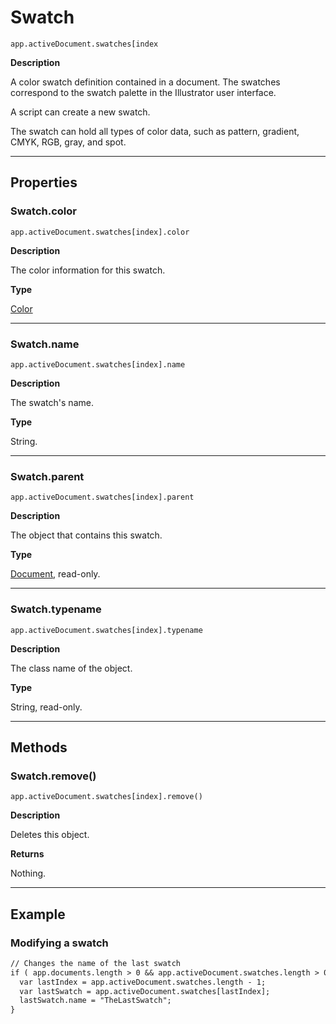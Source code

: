 # Swatch

`app.activeDocument.swatches[index`

**Description**

A color swatch definition contained in a document. The swatches correspond to the swatch palette in the Illustrator user interface.

A script can create a new swatch.

The swatch can hold all types of color data, such as pattern, gradient, CMYK, RGB, gray, and spot.

---

## Properties

### Swatch.color

`app.activeDocument.swatches[index].color`

**Description**

The color information for this swatch.

**Type**

[Color](Color.md#jsobjref-color)

---

### Swatch.name

`app.activeDocument.swatches[index].name`

**Description**

The swatch's name.

**Type**

String.

---

### Swatch.parent

`app.activeDocument.swatches[index].parent`

**Description**

The object that contains this swatch.

**Type**

[Document](Document.md#jsobjref-document), read-only.

---

### Swatch.typename

`app.activeDocument.swatches[index].typename`

**Description**

The class name of the object.

**Type**

String, read-only.

---

## Methods

### Swatch.remove()

`app.activeDocument.swatches[index].remove()`

**Description**

Deletes this object.

**Returns**

Nothing.

---

## Example

### Modifying a swatch

```default
// Changes the name of the last swatch
if ( app.documents.length > 0 && app.activeDocument.swatches.length > 0 ) {
  var lastIndex = app.activeDocument.swatches.length - 1;
  var lastSwatch = app.activeDocument.swatches[lastIndex];
  lastSwatch.name = "TheLastSwatch";
}
```
